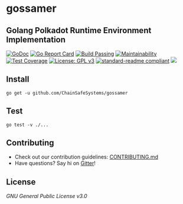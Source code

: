  # gossamer
 
 ## Golang Polkadot Runtime Environment Implementation  

[![GoDoc](https://godoc.org/github.com/ChainSafe/gossamer?status.svg)](https://godoc.org/github.com/ChainSafe/gossamer)
[![Go Report Card](https://goreportcard.com/badge/github.com/ChainSafe/gossamer)](https://goreportcard.com/report/github.com/ChainSafe/gossamer)
[![Build Passing](https://img.shields.io/travis/com/ChainSafe/gossamer/development.svg?label=development&logo=travis "Development Branch (Travis)")](https://travis-ci.com/ChainSafe/gossamer)
[![Maintainability](https://api.codeclimate.com/v1/badges/933c7bb58eee9aba85eb/maintainability)](https://codeclimate.com/github/ChainSafe/gossamer/badges)
[![Test Coverage](https://api.codeclimate.com/v1/badges/933c7bb58eee9aba85eb/test_coverage)](https://codeclimate.com/github/ChainSafe/gossamer/test_coverage)
[![License: GPL v3](https://img.shields.io/badge/License-GPLv3-blue.svg)](https://www.gnu.org/licenses/gpl-3.0)
[![standard-readme compliant](https://img.shields.io/badge/readme%20style-standard-brightgreen.svg?style=flat-square)](https://github.com/RichardLitt/standard-readme)
[![](https://img.shields.io/twitter/follow/espadrine.svg?label=Follow&style=social)](https://twitter.com/chainsafeth)


## Install

```
go get -u github.com/ChainSafeSystems/gossamer
```

## Test
```
go test -v ./...
```

## Contributing
- Check out our contribution guidelines: [CONTRIBUTING.md](CONTRIBUTING.md)  
- Have questions? Say hi on [Gitter](https://gitter.im/chainsafe/gossamer)!

## License
_GNU General Public License v3.0_
